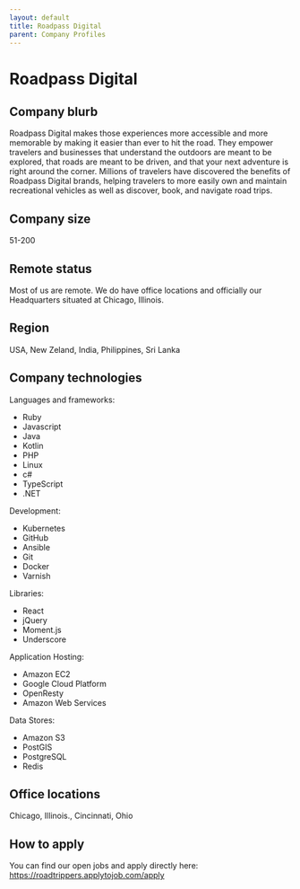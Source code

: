 ```yaml
---
layout: default
title: Roadpass Digital
parent: Company Profiles
---
```


# Roadpass Digital

## Company blurb

Roadpass Digital makes those experiences more accessible and more memorable by making it easier than ever to hit the road. They empower travelers and businesses that understand the outdoors are meant to be explored, that roads are meant to be driven, and that your next adventure is right around the corner. Millions of travelers have discovered the benefits of Roadpass Digital brands, helping travelers to more easily own and maintain recreational vehicles as well as discover, book, and navigate road trips.

## Company size

51-200

## Remote status

Most of us are remote. We do have office locations and officially our Headquarters situated at Chicago, Illinois.

## Region

USA, New Zeland, India, Philippines, Sri Lanka

## Company technologies

Languages and frameworks:

- Ruby
- Javascript
- Java
- Kotlin
- PHP
- Linux
- c# 
- TypeScript
- .NET

Development:
- Kubernetes
- GitHub
- Ansible
- Git
- Docker
- Varnish

Libraries:

- React
- jQuery
- Moment.js
- Underscore

Application Hosting:

- Amazon EC2
- Google Cloud Platform
- OpenResty
- Amazon Web Services

Data Stores:

- Amazon S3
- PostGIS
- PostgreSQL
- Redis

## Office locations

Chicago, Illinois., Cincinnati, Ohio

## How to apply

You can find our open jobs and apply directly here: https://roadtrippers.applytojob.com/apply 
